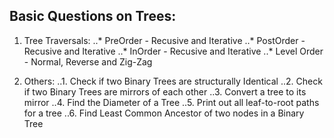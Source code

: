 ## Basic Questions on Trees:

1. Tree Traversals:
..* PreOrder - Recusive and Iterative
..* PostOrder - Recusive and Iterative
..* InOrder - Recusive and Iterative
..* Level Order - Normal, Reverse and Zig-Zag

2. Others:
..1. Check if two Binary Trees are structurally Identical
..2. Check if two Binary Trees are mirrors of each other
..3. Convert a tree to its mirror
..4. Find the Diameter of a Tree
..5. Print out all leaf-to-root paths for a tree
..6. Find Least Common Ancestor of two nodes in a Binary Tree
	